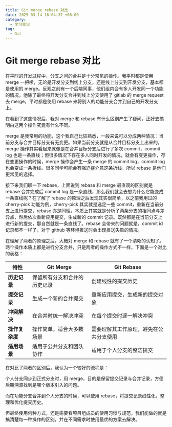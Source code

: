 ```yaml
---
title: Git merge rebase 对比
date: 2025-03-14 16:04:37 +08:00
category:
  - 学习笔记
tag:
  - Git
---
```


# Git merge rebase 对比

在平时的开发过程中，分支之间的合并是十分常见的操作。我平时都是使用 merge 一把嗦，无论是开发分支到线上分支，还是线上分支到开发分支，基本都是使用的 merge。反观之前有一个后端同事，他们组内会有多人开发同一个功能的情况，他除了最终将开发分支合并到线上分支使用了 gitlab 的 merge request 去 merge，平时都是使用 rebase 来将别人的功能分支合并到自己的开发分支上。

在看到了这些情况后，我对 merge 和 rebase 有什么区别产生了疑问，正好去搞明白这两个操作究竟有什么不同。

merge 是我常用的功能，这个我自己比较熟悉，一般来说可以分成两种情况：当前分支与合并目标分支有无变更。如果当前分支就是从合并目标分支上出来的，merge 操作其实看起来就像是在合并目标分支后进行了多次 commit，commit log 也是一条直线；但很多情况下存在多人同时开发的情况，就会有变更操作，存在变更操作的时候，merge 操作会产生一条 merge 的 commit log，commit log 也会变成一条折线。很多同学可能会有强迫症介意这条折线，所以 rebase 是他们更常见的选择。

接下来我们聊一下 rebase，上面说到 rebase 和 merge 最直观的区别就是 rebase 合并完成后 commit log 是一条直线，那么我们就会去想为什么它能变成一条直线呢？在了解了 rebase 的原理之后发现其实很简单，以之前我用过的 cherry-pick 功能为例，cherry-pick 其实就是选定一些 commit，重新在当前分支上进行提交，rebase 亦是同理，本质上其实就是分析了两条分支的相同点与差异点，然后依次重新应用提交，生成新的 commit 记录。既然都是在当前分支上进行新的提交，那自然就是一条直线了。rebase 会带来的问题就是，commit id 记录都不一样了，对于 github 等环境推送时会出现推送失败的情况。

在理解了两者的原理之后，大概对 merge 和 rebase 就有了一个清晰的认知了。两个操作本质上都是进行分支合并，只是两者的操作方式不一样，下面是一个对比的表格：

| 特性           | Git Merge                    | Git Rebase                             |
| -------------- | ---------------------------- | -------------------------------------- |
| **历史记录**   | 保留所有分支和合并的历史记录 | 创建线性的提交历史                     |
| **提交记录**   | 生成一个新的合并提交         | 重新应用提交，生成新的提交对象         |
| **冲突解决**   | 在合并时统一解决冲突         | 在每个提交时逐一解决冲突               |
| **操作复杂度** | 操作简单，适合大多数场景     | 需要理解其工作原理，避免在公共分支使用 |
| **适用场景**   | 适用于公共分支和团队协作     | 适用于个人分支的整洁提交               |

在对比了两者的区别后，我认为一个较好的流程是：

个人分支同步到正式分支时，用 merge，目的是保留提交记录与合并记录，方便后期溯源找到是哪个版本引入的问题。

而在功能分支合并到个人分支的时候，可以使用 rebase，将提交记录线性化，整理和优化提交历史。



但最终使用何种方式，还是需要看项目组成员的使用习惯与规范，我们能做的就是搞清楚每一种操作的区别，并在不同需求时使用最优的方案去解决。

